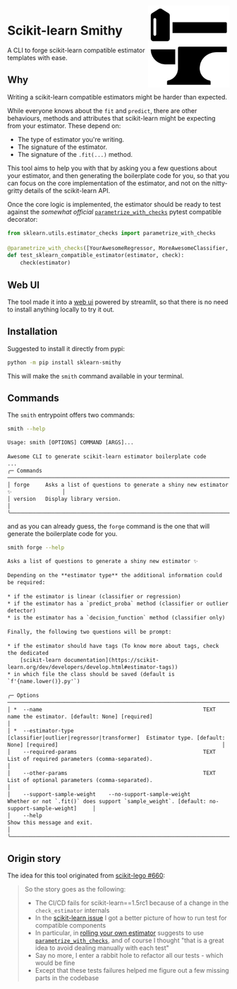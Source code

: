 <img src="https://raw.githubusercontent.com/FBruzzesi/sklearn-smithy/main/docs/img/sksmith-logo.svg" width=185 height=185 align="right">

# Scikit-learn Smithy

A CLI to forge scikit-learn compatible estimator templates with ease.

## Why

Writing a scikit-learn compatible estimators might be harder than expected.

While everyone knows about the `fit` and `predict`, there are other behaviours, methods and attributes that scikit-learn might be expecting from your estimator. These depend on:

- The type of estimator you're writing.
- The signature of the estimator.
- The signature of the `.fit(...)` method.

This tool aims to help you with that by asking you a few questions about your estimator, and then generating the boilerplate code for you, so that you can focus on the core implementation of the estimator, and not on the nitty-gritty details of the scikit-learn API.

Once the core logic is implemented, the estimator should be ready to test against the _somewhat official_ [`parametrize_with_checks`](https://scikit-learn.org/dev/modules/generated/sklearn.utils.estimator_checks.parametrize_with_checks.html#sklearn.utils.estimator_checks.parametrize_with_checks) pytest compatible decorator:

```py
from sklearn.utils.estimator_checks import parametrize_with_checks

@parametrize_with_checks([YourAwesomeRegressor, MoreAwesomeClassifier, EvenMoreAwesomeTransformer])
def test_sklearn_compatible_estimator(estimator, check):
    check(estimator)
```

## Web UI

The tool made it into a [web ui](https://sklearn-smithy.streamlit.app/) powered by streamlit, so that there is no need to install anything locally to try it out.

## Installation

Suggested to install it directly from pypi:

```bash
python -m pip install sklearn-smithy
```

This will make the `smith` command available in your terminal.

## Commands

The `smith` entrypoint offers two commands:

```bash
smith --help
```

```terminal
Usage: smith [OPTIONS] COMMAND [ARGS]...                                                                                                                          
                
Awesome CLI to generate scikit-learn estimator boilerplate code
...
╭─ Commands ──────────────────────────────────────────────────────────────────────────────╮
│ forge     Asks a list of questions to generate a shiny new estimator ✨                │
│ version   Display library version.                                                      │
╰─────────────────────────────────────────────────────────────────────────────────────────╯
```

and as you can already guess, the `forge` command is the one that will generate the boilerplate code for you.

```bash
smith forge --help
```

```terminal
Asks a list of questions to generate a shiny new estimator ✨

Depending on the **estimator type** the additional information could be required:

* if the estimator is linear (classifier or regression)
* if the estimator has a `predict_proba` method (classifier or outlier detector)
* is the estimator has a `decision_function` method (classifier only)

Finally, the following two questions will be prompt:

* if the estimator should have tags (To know more about tags, check the dedicated
    [scikit-learn documentation](https://scikit-learn.org/dev/developers/develop.html#estimator-tags))
* in which file the class should be saved (default is `f'{name.lower()}.py'`)
                                                  
╭─ Options ─────────────────────────────────────────────────────────────────────────────────────────────────────────────────────────────────────────────────────────────────────────────────────────────╮
│ *  --name                                                   TEXT                                        name the estimator. [default: None] [required]                                                │
│ *  --estimator-type                                         [classifier|outlier|regressor|transformer]  Estimator type. [default: None] [required]                                                    │
│    --required-params                                        TEXT                                        List of required parameters (comma-separated).                                                │
│    --other-params                                           TEXT                                        List of optional parameters (comma-separated).                                                │
│    --support-sample-weight    --no-support-sample-weight                                                Whether or not `.fit()` does support `sample_weight`. [default: no-support-sample-weight]     │
│    --help                                                                                               Show this message and exit.                                                                   │
╰───────────────────────────────────────────────────────────────────────────────────────────────────────────────────────────────────────────────────────────────────────────────────────────────────────╯
```

## Origin story

The idea for this tool originated from [scikit-lego #660](https://github.com/koaning/scikit-lego/pull/660):

> So the story goes as the following:
>
> - The CI/CD fails for scikit-learn==1.5rc1 because of a change in the `check_estimator` internals
> - In the [scikit-learn issue](https://github.com/scikit-learn/scikit-learn/issues/28966) I got a better picture of how to run test for compatible components
> - In particular, in [rolling your own estimator](https://scikit-learn.org/dev/developers/develop.html#rolling-your-own-estimator) suggests to use [`parametrize_with_checks`](https://scikit-learn.org/dev/modules/generated/sklearn.utils.estimator_checks.parametrize_with_checks.html#sklearn.utils.estimator_checks.parametrize_with_checks), and of course I thought "that is a great idea to avoid dealing manually with each test"
> - Say no more, I enter a rabbit hole to refactor all our tests - which would be fine
> - Except that these tests failures helped me figure out a few missing parts in the codebase

